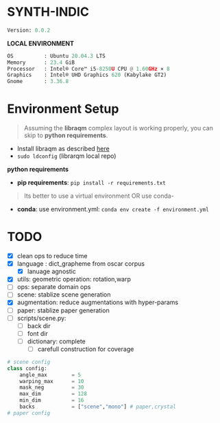 
# SYNTH-INDIC 

```python
Version: 0.0.2
```

**LOCAL ENVIRONMENT**  

```python
OS          : Ubuntu 20.04.3 LTS       
Memory      : 23.4 GiB 
Processor   : Intel® Core™ i5-8250U CPU @ 1.60GHz × 8    
Graphics    : Intel® UHD Graphics 620 (Kabylake GT2)  
Gnome       : 3.36.8
```

# Environment Setup

>Assuming the **libraqm** complex layout is working properly, you can skip to **python requirements**. 

* Install libraqm as described [here](https://github.com/HOST-Oman/libraqm)
* ```sudo ldconfig``` (librarqm local repo)

**python requirements**

* **pip requirements**: ```pip install -r requirements.txt``` 

> Its better to use a virtual environment 
> OR use conda-

* **conda**: use environment.yml: ```conda env create -f environment.yml```

# TODO
- [x] clean ops to reduce time
- [x] language : dict_grapheme from oscar corpus
    -   [x] lanuage agnostic
- [x] utils: geometric operation: rotation,warp
- [ ] ops: separate domain ops
- [ ] scene: stablize scene generation
- [x] augmentation: reduce augmentations with hyper-params
- [ ] paper: stablize paper generation
- [ ] scripts/scene.py: 
    - [ ] back dir
    - [ ] font dir
    - [ ] dictionary: complete
        - [ ] carefull construction for coverage 

```python
# scene config
class config:
    angle_max        = 5
    warping_max      = 10
    mask_neg         = 30    
    max_dim          = 128
    min_dim          = 16
    backs            = ["scene","mono"] # paper,crystal
# paper config
```